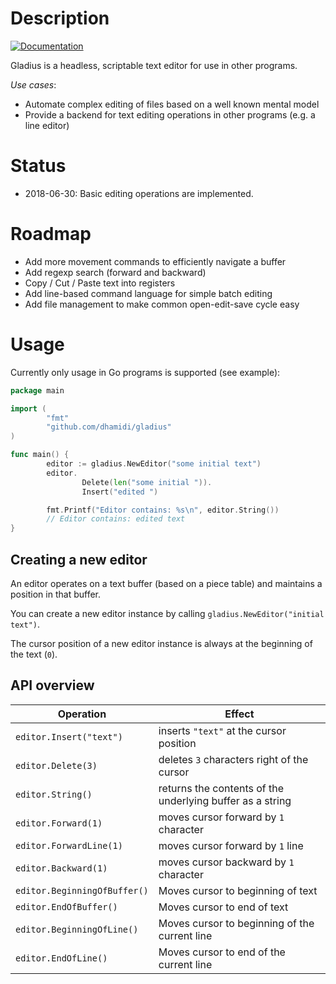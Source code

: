 # Description

[![Documentation](https://godoc.org/github.com/dhamidi/gladius?status.svg)](https://godoc.org/github.com/dhamidi/gladius)

Gladius is a headless, scriptable text editor for use in other programs.

*Use cases*:

- Automate complex editing of files based on a well known mental model
- Provide a backend for text editing operations in other programs (e.g. a line editor)

# Status

- 2018-06-30: Basic editing operations are implemented.

# Roadmap

- Add more movement commands to efficiently navigate a buffer
- Add regexp search (forward and backward)
- Copy / Cut / Paste text into registers
- Add line-based command language for simple batch editing
- Add file management to make common open-edit-save cycle easy

# Usage

Currently only usage in Go programs is supported (see example):

```go
package main

import (
        "fmt"
        "github.com/dhamidi/gladius"
)

func main() {
        editor := gladius.NewEditor("some initial text")
        editor.
                Delete(len("some initial ")).
                Insert("edited ")

        fmt.Printf("Editor contains: %s\n", editor.String())
        // Editor contains: edited text
}

```

## Creating a new editor

An editor operates on a text buffer (based on a piece table) and maintains a position in that buffer.

You can create a new editor instance by calling `gladius.NewEditor("initial text")`.

The cursor position of a new editor instance is always at the beginning of the text (`0`).


## API overview

| Operation                    | Effect                                                    |
| ---------                    | ------                                                    |
| `editor.Insert("text")`      | inserts `"text"` at the cursor position                   |
| `editor.Delete(3)`           | deletes `3` characters right of the cursor                |
| `editor.String()`            | returns the contents of the underlying buffer as a string |
| `editor.Forward(1)`          | moves cursor forward by `1` character                     |
| `editor.ForwardLine(1)`      | moves cursor forward by `1` line                          |
| `editor.Backward(1)`         | moves cursor backward by `1` character                    |
| `editor.BeginningOfBuffer()` | Moves cursor to beginning of text                         |
| `editor.EndOfBuffer()`       | Moves cursor to end of text                               |
| `editor.BeginningOfLine()`   | Moves cursor to beginning of the current line             |
| `editor.EndOfLine()`         | Moves cursor to end of the current line                   |
